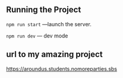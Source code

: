 
## Running the Project  
  
`npm run start` —launch the server.  
  
`npm run dev` — dev mode



## url to my  amazing project

https://aroundus.students.nomoreparties.sbs